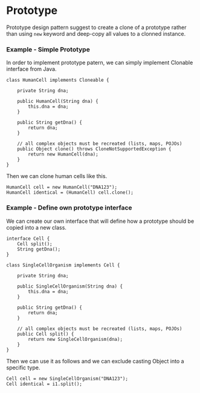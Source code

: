 # Prototype

Prototype design pattern suggest to create a clone of a prototype rather than using `new` keyword and deep-copy all values to a clonned instance.

### Example - Simple Prototype

In order to implement prototype patern, we can simply implement Clonable interface from Java.

```
class HumanCell implements Cloneable {

    private String dna;

    public HumanCell(String dna) {
        this.dna = dna;
    }

    public String getDna() {
        return dna;
    }

    // all complex objects must be recreated (lists, maps, POJOs)
    public Object clone() throws CloneNotSupportedException {
        return new HumanCell(dna);
    }
}
```

Then we can clone human cells like this.

```
HumanCell cell = new HumanCell("DNA123");
HumanCell identical = (HumanCell) cell.clone();
```

### Example - Define own prototype interface

We can create our own interface that will define how a prototype should be copied into a new class.

```
interface Cell {
    Cell split();
    String getDna();
}

class SingleCellOrganism implements Cell {

    private String dna;

    public SingleCellOrganism(String dna) {
        this.dna = dna;
    }

    public String getDna() {
        return dna;
    }

    // all complex objects must be recreated (lists, maps, POJOs)
    public Cell split() {
        return new SingleCellOrganism(dna);
    }
}
```

Then we can use it as follows and we can exclude casting Object into a specific type.

```
Cell cell = new SingleCellOrganism("DNA123");
Cell identical = i1.split();
```



